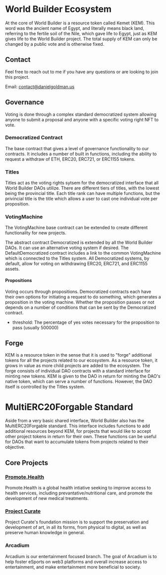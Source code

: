 # World Builder Ecosystem

At the core of World Builder is a resource token called Kemet (KEM). This word was the ancient name of Egypt, and literally means black land, referring to the fertile soil of the Nile, which gave life to Egypt, just as KEM gives life to the World Builder project. The total supply of KEM can only be changed by a public vote and is otherwise fixed.

## Contact

Feel free to reach out to me if you have any questions or are looking to join this project.

Email: [contact@danielgoldman.us](mailto:contact@danielgoldman.us)

## Governance

Voting is done through a complex standard democratized system allowing anyone to submit a proposal and anyone with a specific voting right NFT to vote.

### Democratized Contract

The base contract that gives a level of governance functionality to our contracts. It includes a number of built in functions, including the ability to request a withdraw of ETH, ERC20, ERC721, or ERC1155 tokens.

### Titles

Titles act as the voting rights sytsem for the democratized interface that all World Builder DAOs utilize. There are different tiers of titles, with the lowest being the provincial title. Each title rank can have multiple functions, but the privincial title is the title which allows a user to cast one individual vote per proposition.

### VotingMachine

The VotingMachine base contract can be extended to create different functionality for new projects. 

The abstract contract Democratized is extended by all the World Builder DAOs. It can use an alternative voting system if desired. The DefaultDemocratized contract includes a link to the common VotingMachine which is connected to the Titles system. All Democratized systems, by default, allow for voting on withdrawing ERC20, ERC721, and ERC1155 assets.

#### Propositions

Voting occurs through propositions. Democratized contracts each have their own options for initiating a request to do something, which generates a proposition in the voting machine. Whether the proposition passes or not depends on a number of conditions that can be sent by the Democratized contract.

- threshold: The percentage of yes votes necessary for the proposition to pass (usually 500000)
## Forge

KEM is a resource token in the sense that it is used to "forge" additional tokens for all the projects related to our ecosystem. As a resource token, it grows in value as more child projects are added to the ecosystem. The forge consists of individual DAO contracts with a standard interface for minting new tokens. KEM is given to the DAO in return for minting the DAO's native token, which can serve a number of functions. However, the DAO itself is controlled by the Titles system.

# MultiERC20Forgable Standard

Aside from a very basic shared interface, World Builder also has the MultiERC20Forgable standard. This interface includes functions to add additional resources beyond KEM, for projects that would like to accept other project tokens in return for their own. These functions can be useful for DAOs that want to accumulate tokens from projects related to their objective.

## Core Projects

### [Promote.Health](https://promote.health/)

Promote.Health is a global health intiative seeking to improve access to health services, including prevantative/nutritional care, and promote the development of new medical treatments.

### [Project Curate](https://github.com/dgoldman0/CUR-NFTs#readme)

Project Curate's foundation mission is to support the preservation and development of art, in all its forms, from physical to digital, as well as preserve human knowledge in general.

### Arcadium

Arcadium is our entertainment focused branch. The goal of Arcadium is to help foster eSports on web3 platforms and overall increase access to entertainment, and make entertainment more beneficial to society.
